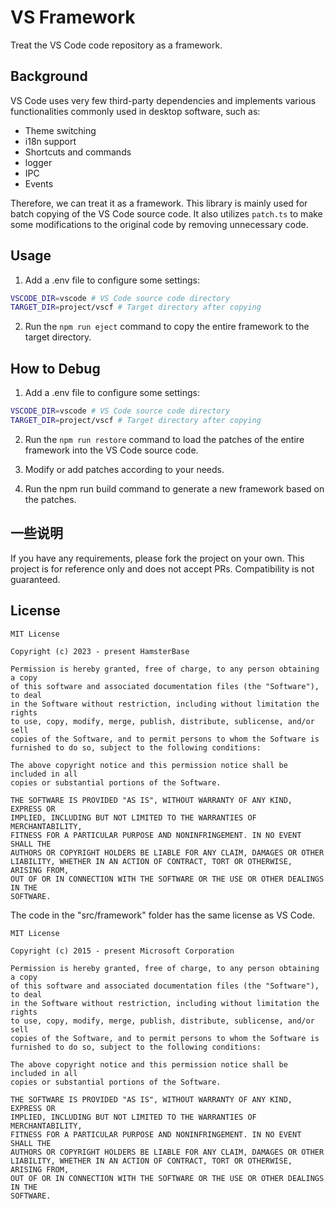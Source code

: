 # VS Framework

Treat the VS Code code repository as a framework.

## Background

VS Code uses very few third-party dependencies and implements various functionalities commonly used in desktop software, such as:

- Theme switching
- i18n support
- Shortcuts and commands
- logger
- IPC
- Events

Therefore, we can treat it as a framework. This library is mainly used for batch copying of the VS Code source code. It also utilizes `patch.ts` to make some modifications to the original code by removing unnecessary code.

## Usage

1. Add a .env file to configure some settings:

```bash
VSCODE_DIR=vscode # VS Code source code directory
TARGET_DIR=project/vscf # Target directory after copying
```

2. Run the `npm run eject` command to copy the entire framework to the target directory.

## How to Debug

1. Add a .env file to configure some settings:

```bash
VSCODE_DIR=vscode # VS Code source code directory
TARGET_DIR=project/vscf # Target directory after copying
```

2. Run the `npm run restore` command to load the patches of the entire framework into the VS Code source code.

3. Modify or add patches according to your needs.

4. Run the npm run build command to generate a new framework based on the patches.

## 一些说明

If you have any requirements, please fork the project on your own. This project is for reference only and does not accept PRs. Compatibility is not guaranteed.

## License

```
MIT License

Copyright (c) 2023 - present HamsterBase

Permission is hereby granted, free of charge, to any person obtaining a copy
of this software and associated documentation files (the "Software"), to deal
in the Software without restriction, including without limitation the rights
to use, copy, modify, merge, publish, distribute, sublicense, and/or sell
copies of the Software, and to permit persons to whom the Software is
furnished to do so, subject to the following conditions:

The above copyright notice and this permission notice shall be included in all
copies or substantial portions of the Software.

THE SOFTWARE IS PROVIDED "AS IS", WITHOUT WARRANTY OF ANY KIND, EXPRESS OR
IMPLIED, INCLUDING BUT NOT LIMITED TO THE WARRANTIES OF MERCHANTABILITY,
FITNESS FOR A PARTICULAR PURPOSE AND NONINFRINGEMENT. IN NO EVENT SHALL THE
AUTHORS OR COPYRIGHT HOLDERS BE LIABLE FOR ANY CLAIM, DAMAGES OR OTHER
LIABILITY, WHETHER IN AN ACTION OF CONTRACT, TORT OR OTHERWISE, ARISING FROM,
OUT OF OR IN CONNECTION WITH THE SOFTWARE OR THE USE OR OTHER DEALINGS IN THE
SOFTWARE.

```

The code in the "src/framework" folder has the same license as VS Code.

```
MIT License

Copyright (c) 2015 - present Microsoft Corporation

Permission is hereby granted, free of charge, to any person obtaining a copy
of this software and associated documentation files (the "Software"), to deal
in the Software without restriction, including without limitation the rights
to use, copy, modify, merge, publish, distribute, sublicense, and/or sell
copies of the Software, and to permit persons to whom the Software is
furnished to do so, subject to the following conditions:

The above copyright notice and this permission notice shall be included in all
copies or substantial portions of the Software.

THE SOFTWARE IS PROVIDED "AS IS", WITHOUT WARRANTY OF ANY KIND, EXPRESS OR
IMPLIED, INCLUDING BUT NOT LIMITED TO THE WARRANTIES OF MERCHANTABILITY,
FITNESS FOR A PARTICULAR PURPOSE AND NONINFRINGEMENT. IN NO EVENT SHALL THE
AUTHORS OR COPYRIGHT HOLDERS BE LIABLE FOR ANY CLAIM, DAMAGES OR OTHER
LIABILITY, WHETHER IN AN ACTION OF CONTRACT, TORT OR OTHERWISE, ARISING FROM,
OUT OF OR IN CONNECTION WITH THE SOFTWARE OR THE USE OR OTHER DEALINGS IN THE
SOFTWARE.
```
